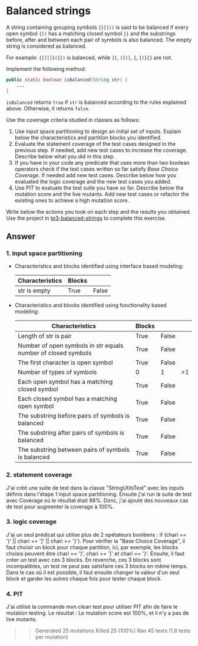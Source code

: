 # Balanced strings

A string containing grouping symbols `{}[]()` is said to be balanced if every open symbol `{[(` has a matching closed symbol `]}` and the substrings before, after and between each pair of symbols is also balanced. The empty string is considered as balanced.

For example: `{[][]}({})` is balanced, while `][`, `([)]`, `{`, `{(}{}` are not.

Implement the following method:

```java
public static boolean isBalanced(String str) {
    ...
}
```

`isBalanced` returns `true` if `str` is balanced according to the rules explained above. Otherwise, it returns `false`.

Use the coverage criteria studied in classes as follows:

1. Use input space partitioning to design an initial set of inputs. Explain below the characteristics and partition blocks you identified.
2. Evaluate the statement coverage of the test cases designed in the previous step. If needed, add new test cases to increase the coverage. Describe below what you did in this step.
3. If you have in your code any predicate that uses more than two boolean operators check if the test cases written so far satisfy *Base Choice Coverage*. If needed add new test cases. Describe below how you evaluated the logic coverage and the new test cases you added.
4. Use PIT to evaluate the test suite you have so far. Describe below the mutation score and the live mutants. Add new test cases or refactor the existing ones to achieve a high mutation score.

Write below the actions you took on each step and the results you obtained.
Use the project in [tp3-balanced-strings](../code/tp3-balanced-strings) to complete this exercise.

## Answer


### 1. input space partitioning
- Characteristics and blocks identified using interface based modeling:
 
  | Characteristics  |  Blocks  |   |   
  |---|---|---|
  | str is empty  |True   |  False | 
 
- Characteristics and blocks identified using functionality based modeling:

  | Characteristics  |  Blocks  |   |    |   
  |---|---|---|---|
  |Length of str is pair   |True|False |   |   
  |Number of open symbols in str equals number of closed symbols |  True |  False |   |   |
  |The first character is open symbol | True|False |   |   
  |Number of types of symbols | 0 | 1 | &gt;1 | 
  |Each open symbol has a matching closed symbol | True|False |   |
  |Each closed symbol has a matching open symbol | True|False |   |
  |The substring before pairs of symbols is balanced | True|False |   |   
  |The substring after pairs of symbols is balanced | True|False |   |   
  |The substring between pairs of symbols is balanced | True|False |   |   
  
### 2. statement coverage
J'ai créé une suite de test dans la classe "StringUtilsTest" avec les inputs définis dans l'étape 1 input space partitioning.
Ensuite j'ai run la suite de test avec Coverage où le résultat était 88%. Donc, j'ai ajouté des nouveaux cas de test
pour augmenter la coverage à 100%.

### 3. logic coverage
J'ai un seul prédicat qui utilise plus de 2 opétateurs booléens : if (chari == ')' || chari == ']' || chari == '}').
Pour vérifier la "Base Choice Coverage", il faut choisir un block pour chaque partition, ici, par exemple, les blocks choisis
peuvent être chari == ')', chari == ']' et chari == '}'. Ensuite, il faut créer un test avec ces 3 blocks. 
En revenche, ces 3 blocks sont incompatibles, un test ne peut pas satisfaire ces 3 blocks en même temps. Dans le cas où il est possible,
il faut ensuite changer la valeur d'un seul block et garder les autres chaque fois pour tester chaque block.

### 4. PIT
J'ai utilisé la commande mvn clean test pour utiliser PIT afin de faire le mutation testing.
Le résultat : Le mutation score est 100%, et il n'y a pas de live mutants.
>> Generated 25 mutations Killed 25 (100%)
>> Ran 45 tests (1.8 tests per mutation)
